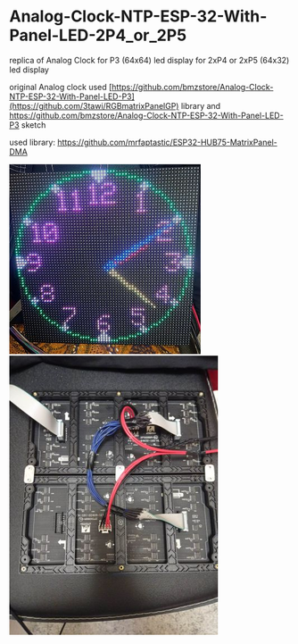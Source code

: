 # Analog-Clock-NTP-ESP-32-With-Panel-LED-2P4_or_2P5
replica of Analog Clock for P3 (64x64) led display for 2xP4 or 2xP5 (64x32) led display

original Analog clock used [https://github.com/bmzstore/Analog-Clock-NTP-ESP-32-With-Panel-LED-P3](https://github.com/3tawi/RGBmatrixPanelGP) library 
and https://github.com/bmzstore/Analog-Clock-NTP-ESP-32-With-Panel-LED-P3 sketch



used library: https://github.com/mrfaptastic/ESP32-HUB75-MatrixPanel-DMA

![Analog Clock NTP](https://github.com/tehniq3/Analog-Clock-NTP-ESP-32-With-Panel-LED-2P4_or_2P5/blob/main/photo/montaj_AdySos_1m.jpg)
![backside](https://github.com/tehniq3/Analog-Clock-NTP-ESP-32-With-Panel-LED-2P4_or_2P5/blob/main/photo/montaj_AdySos_2m.jpg)
